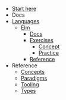 - [Start here](/)
- Docs
- [Languages](/languages/README.md)
  - [Elm](/languages/elm/README.md)
    - [Docs](/languages/elm/docs/README.md)
    - [Exercises](/languages/elm/exercises/README.md)
      - [Concept](/languages/elm/exercises/concept/README.md)
      - [Practice](/languages/elm/exercises/practice/README.md)
    - [Reference](/languages/elm/reference/README.md)
- Reference
  - [Concepts](/reference/concepts/README.md)
  - [Paradigms](/reference/paradigms/README.md)
  - [Tooling](/reference/tooling/README.md)
  - [Types](/reference/types/README.md)

